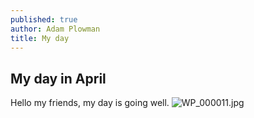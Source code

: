 ```yaml
---
published: true
author: Adam Plowman
title: My day
---
```

## My day in April

Hello my friends, my day is going well. ![WP_000011.jpg]({{site.baseurl}}/assets/images/posts/WP_000011.jpg)
